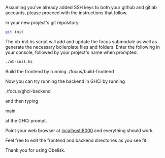 Assuming you've already added SSH keys to both your github and gitlab
accounts, please proceed with the instructions that follow. 

In your new project's git repository:

```bash
git init
```
The ob-init.hs script will add and update the focus submodule as well as
generate the necessary boilerplate files and folders. Enter the following in
your console, followed by your project's name when prompted. 

```bash
./ob-init.hs
```
Build the frontend by running ./focus/build-frontend

Now you can try running the backend in GHCi by running

./focus/ghci-backend

and then typing

main

at the GHCi prompt.

Point your web browser at [localhost:8000](localhost:8000) and everything should work.

Feel free to edit the frontend and backend directories as you see fit.

Thank you for using Obelisk. 
